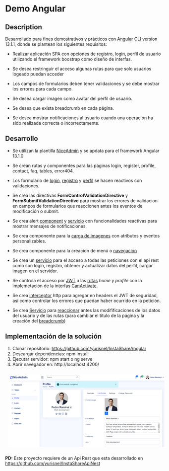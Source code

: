 # Demo Angular


## Description
Desarrollado para fines demostrativos y prácticos con [Angular CLI](https://github.com/angular/angular-cli) version 13.1.1, donde se plantean los siguientes requisitos:

- Realizar aplicación SPA con opciones de registro, login, perfil de usuario utilizando el framework boostrap como diseño de interfas. 

- Se desea restringuir el acceso algunas rutas para que solo  usuarios logeado puedan acceder

- Los campos de formularios deben tener validaciones y se debe mostrar los errores para cada campo.

- Se desea cargar imagen como avatar del perfil de usuario.

- Se desea que exista breadcrumb en cada página.

- Se desea mostrar notificaciones al usuario cuando una operación ha sido realizada correcta o incorrectamente.


## Desarrollo

- Se utilizan la plantilla [NiceAdmin](https://bootstrapmade.com/nice-admin-bootstrap-admin-html-template/) y se apdata para el framework Angular 13.1.0

- Se crean rutas y componentes para las páginas login, register, profile, contact, faq, tables, error404.

- Los formulario de [login](src\app\views\pages\login\login.component.ts), [registro](src\app\views\pages\register\register.component.ts) y [perfil](src\app\views\pages\profile\profile.component.ts) se hacen reactivos con validaciones. 

- Se crea las directivas **FormControlValidationDirective** y  **FormSubmitValidationDirective** para mostrar los errores de validacion en campos de formularios que reaccionen antes los eventos de modificación o submit.

- Se crea alert [component](src\app\components\alert\alert.component.ts) y [servicio](src\app\components\alert\alert.service.ts) con funcionalidades reactivas para mostrar mensajes de notificaciones.

- Se crea componente para la [carga de imagenes](src\app\components\upload-image\upload-image.component.ts) con atributos y eventos personalizables.

- Se crea componente para la creacion de menú o [navegación](src\app\components\nav\nav.component.ts)

- Se crea un [servicio](src\app\services\api.service.ts) para el acceso a todas las peticiones con el api rest como son login, registro, obtener y actualizar datos del perfil, cargar imagen en el servidor.

- Se controla el acceso por [JWT](https://github.com/auth0/angular2-jwt) a las [rutas](src\app\app-routing.module.ts) *home* y *profile* con la implemetación de la interfas [CanActivate](src\app\services\auth.guard.ts).

- Se crea [interceptor](src\app\http.interceptor.ts) http para agregar en headers el JWT de seguridad, asi como controlar los errores que puedan haber ocurrido en la petición.

- Se crea [Servicio](src\app\services\main.service.ts) para [reaccionar](src\app\containers\default-layout\default-layout.component.ts) antes las modifificaciones de los datos del usuario y de las rutas (para cambiar el titulo de la página y la creación del [breadcrumb](src\app\components\breadcrumb\breadcrumb.component.ts))


## Implementación de la solución

1. Clonar repositorio: https://github.com/yurisnel/InstaShareAngular
2. Descargar dependencias: npm install
3. Ejecutar servidor: npm start o ng serve
4. Abrir navegador en: http://localhost:4200/

<img
src="preview/profile.png"
raw=true
alt=""
style="margin:10px"
/>

**PD:** Este proyecto requiere de un Api Rest que esta desarrollado en  https://github.com/yurisnel/InstaShareApiNest


